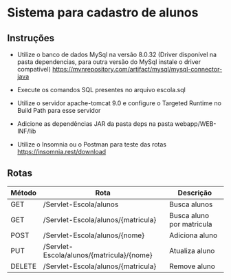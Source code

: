 # Sistema para cadastro de alunos

## Instruções

- Utilize o banco de dados MySql na versão 8.0.32 (Driver disponível na pasta dependencias, para outra versão do MySql instale o driver compatível)
<https://mvnrepository.com/artifact/mysql/mysql-connector-java>

- Execute os comandos SQL presentes no arquivo escola.sql

- Utilize o servidor apache-tomcat 9.0 e configure o Targeted Runtime no Build Path para esse servidor

- Adicione as dependências JAR da pasta deps na pasta webapp/WEB-INF/lib

- Utilize o Insomnia ou o Postman para teste das rotas 
<https://insomnia.rest/download>

## Rotas

Método | Rota | Descrição
-------|------|----------
GET | /Servlet-Escola/alunos | Busca alunos
GET | /Servlet-Escola/alunos/{matricula} | Busca aluno por matricula
POST | /Servlet-Escola/alunos/{nome} | Adiciona aluno
PUT | /Servlet-Escola/alunos/{matricula}/{nome} | Atualiza aluno
DELETE | /Servlet-Escola/alunos/{matricula} | Remove aluno

